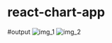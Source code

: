 # react-chart-app

#output
![img_1](https://github.com/nishu0123/react-chart-app/assets/72210951/8ddb3aec-b0c1-4b10-b407-4d1e186f844e)
![img_2](https://github.com/nishu0123/react-chart-app/assets/72210951/1d611f82-f8b1-47bf-bcd3-5fcdd3c4500a)
